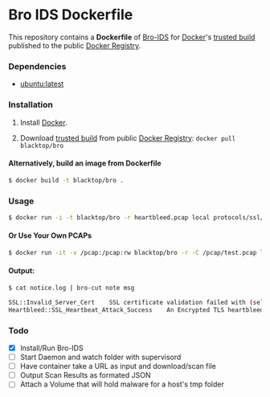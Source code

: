 Bro IDS Dockerfile
=============

This repository contains a **Dockerfile** of [Bro-IDS](http://www.bro.org/index.html) for [Docker](https://www.docker.io/)'s [trusted build](https://index.docker.io/u/blacktop/bro/) published to the public [Docker Registry](https://index.docker.io/).

### Dependencies

* [ubuntu:latest](https://index.docker.io/_/ubuntu/)


### Installation

1. Install [Docker](https://www.docker.io/).

2. Download [trusted build](https://index.docker.io/u/blacktop/bro/) from public [Docker Registry](https://index.docker.io/): `docker pull blacktop/bro`

#### Alternatively, build an image from Dockerfile
```bash
$ docker build -t blacktop/bro .
```
### Usage
```bash
$ docker run -i -t blacktop/bro -r heartbleed.pcap local protocols/ssl/heartbleed.bro
```
#### Or Use Your Own PCAPs
```bash
$ docker run -it -v /pcap:/pcap:rw blacktop/bro -r -C /pcap/test.pcap local
```
#### Output:
```bash
$ cat notice.log | bro-cut note msg

SSL::Invalid_Server_Cert	SSL certificate validation failed with (self signed certificate)
Heartbleed::SSL_Heartbeat_Attack_Success	An Encrypted TLS heartbleed attack was probably detected! First packet client record length 32, first packet server record length 16416
```
### Todo
- [x] Install/Run Bro-IDS
- [ ] Start Daemon and watch folder with supervisord
- [ ] Have container take a URL as input and download/scan file
- [ ] Output Scan Results as formated JSON
- [ ] Attach a Volume that will hold malware for a host's tmp folder
